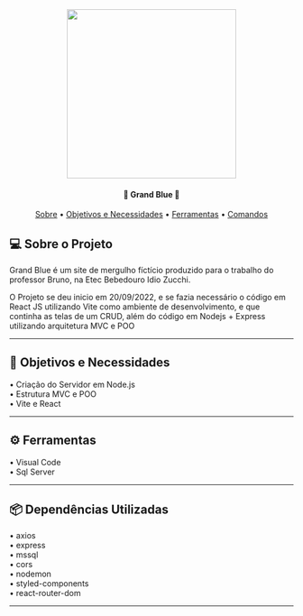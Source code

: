 <div align="center">
<img src="https://user-images.githubusercontent.com/8761915/193367660-fab6231d-70f8-429a-a607-799850432bb8.svg" width="300px" />
</div>


<h4 align="center"> 
	🐋 Grand Blue 🐳
</h4>

<p align="center">
 <a href="#-sobre-o-projeto">Sobre</a> •
 <a href="#-objetivos-e-Necessidades">Objetivos e Necessidades</a> •
 <a href="#-ferramentas">Ferramentas</a> •
 <a href="#-comandos-utilizados">Comandos</a>
</p>

## 💻 Sobre o Projeto

Grand Blue é um site de mergulho fíctício produzido para o trabalho do professor Bruno, na Etec Bebedouro Idio Zucchi.
<br/>

O Projeto se deu inicio em 20/09/2022, e se fazia necessário o código em React JS utilizando Vite como ambiente de desenvolvimento, e que continha as telas de um 
CRUD, além do código em Nodejs + Express utilizando arquitetura MVC e POO

---
## 👾 Objetivos e Necessidades

• Criação do Servidor em Node.js <br/>
• Estrutura MVC e POO<br/>
• Vite e React <br/>

---
## ⚙ Ferramentas

• Visual Code <br/>
• Sql Server <br/>


---
## 📦 Dependências Utilizadas

• axios <br/>
• express <br/>
• mssql <br/>
• cors <br/>
• nodemon <br/>
• styled-components <br/>
• react-router-dom <br/>

---
